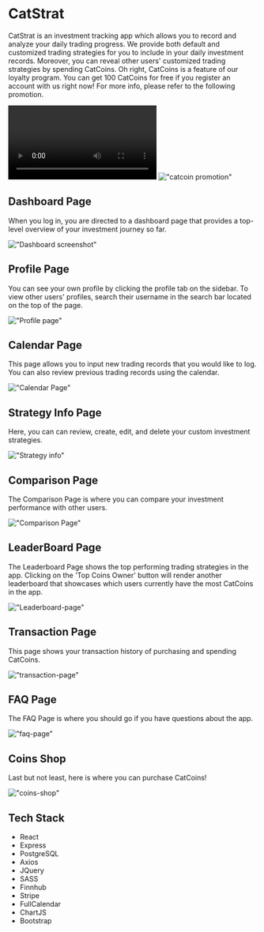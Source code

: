 # CatStrat
CatStrat is an investment tracking app which allows you to record and analyze your daily trading progress. We provide both default and customized trading strategies for you to include in your daily investment records. Moreover, you can reveal other users' customized trading strategies by spending CatCoins. Oh right, CatCoins is a feature of our loyalty program. You can get 100 CatCoins for free if you register an account with us right now! For more info, please refer to the following promotion.

!["Landing page"](https://github.com/Kuangdia/CatStrat/blob/main/public/docs/homepage.mp4)
!["catcoin promotion"](https://github.com/Kuangdia/CatStrat/blob/main/public/docs/catcoin-promotion.png)

## Dashboard Page
When you log in, you are directed to a dashboard page that provides a top-level overview of your investment journey so far.

!["Dashboard screenshot"](https://github.com/Kuangdia/CatStrat/blob/main/public/docs/dashboard-page.png)

## Profile Page
You can see your own profile by clicking the profile tab on the sidebar. To view other users' profiles, search their username in the search bar located on the top of the page.

!["Profile page"](https://github.com/Kuangdia/CatStrat/blob/main/public/docs/profile-page.png)

## Calendar Page
This page allows you to input new trading records that you would like to log. You can also review previous trading records using the calendar.

!["Calendar Page"](https://github.com/Kuangdia/CatStrat/blob/main/public/docs/calendar-page.png)

## Strategy Info Page
Here, you can can review, create, edit, and delete your custom investment strategies.

!["Strategy info"](https://github.com/Kuangdia/CatStrat/blob/main/public/docs/strategy-info-page.png)

## Comparison Page
The Comparison Page is where you can compare your investment performance with other users.

!["Comparison Page"](https://github.com/Kuangdia/CatStrat/blob/main/public/docs/comparison-page1.png)

## LeaderBoard Page
The Leaderboard Page shows the top performing trading strategies in the app. Clicking on the 'Top Coins Owner' button will render another leaderboard that showcases which users currently have the most CatCoins in the app.

!["Leaderboard-page"](https://github.com/Kuangdia/CatStrat/blob/main/public/docs/leaderboard-page.png)

## Transaction Page
This page shows your transaction history of purchasing and spending CatCoins.

!["transaction-page"](https://github.com/Kuangdia/CatStrat/blob/main/public/docs/transaction-page.png)

## FAQ Page
The FAQ Page is where you should go if you have questions about the app.

!["faq-page"](https://github.com/Kuangdia/CatStrat/blob/main/public/docs/FAQ-page.png)

## Coins Shop
Last but not least, here is where you can purchase CatCoins!

!["coins-shop"](https://github.com/Kuangdia/CatStrat/blob/main/public/docs/cat-shop.png)



## Tech Stack

* React
* Express
* PostgreSQL
* Axios
* JQuery
* SASS
* Finnhub
* Stripe
* FullCalendar
* ChartJS
* Bootstrap






